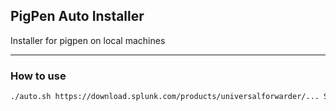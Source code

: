 ## PigPen Auto Installer
Installer for pigpen on local machines 

--- 
### How to use
``` bash
./auto.sh https://download.splunk.com/products/universalforwarder/... SPLUNK_SRV_IP SPLUNK_FWD_PORT SPLUNK_USER SPLUNK_PWD
```

